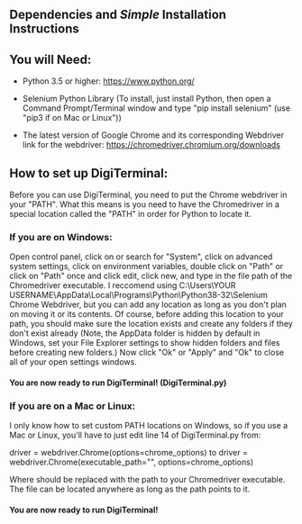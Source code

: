 ## Dependencies and _Simple_ Installation Instructions

## You will Need:

- Python 3.5 or higher: https://www.python.org/

- Selenium Python Library (To install, just install Python, then open a
Command Prompt/Terminal window and type "pip install selenium" (use "pip3 if on Mac or Linux"))

- The latest version of Google Chrome and its corresponding Webdriver
link for the webdriver: https://chromedriver.chromium.org/downloads

## How to set up DigiTerminal:

Before you can use DigiTerminal, you need to put the Chrome webdriver in your "PATH". What this means is you need to
have the Chromedriver in a special location called the "PATH" in order
for Python to locate it.

### If you are on Windows:
Open control panel, click on or search for "System", click on advanced system settings,
click on environment variables, double click on "Path" or click on "Path" once and click edit,
click new, and type in the file path of the Chromedriver executable. I reccomend using
C:\Users\YOUR USERNAME\AppData\Local\Programs\Python\Python38-32\Selenium Chrome Webdriver\,
but you can add any location as long as you don't plan on moving it or its contents.
Of course, before adding this location to your path, you should make sure the location exists
and create any folders if they don't exist already (Note, the AppData folder is hidden by default in Windows, 
set your File Explorer settings to show hidden folders and files before creating new folders.)
Now click "Ok" or "Apply" and "Ok" to close all of your open settings windows.
#### You are now ready to run DigiTerminal! (DigiTerminal.py)

### If you are on a Mac or Linux:
I only know how to set custom PATH locations on Windows, so
if you use a Mac or Linux, you'll have to just edit line 14 of DigiTerminal.py from:

driver = webdriver.Chrome(options=chrome_options)
to
driver = webdriver.Chrome(executable_path="<CHROMEDRIVER FILE PATH HERE>", options=chrome_options)

Where <CHROMEDRIVER FILE PATH HERE> should be replaced with the path to your Chromedriver executable. The file can be located anywhere as long as the path points to it.
#### You are now ready to run DigiTerminal!
